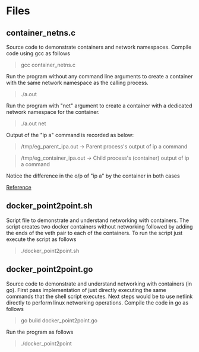 # Files
## container_netns.c
Source code to demonstrate containers and network namespaces.
Compile code using gcc as follows

> gcc container_netns.c

Run the program without any command line arguments to create a container
with the same network namespace as the calling process.

> ./a.out

Run the program with "net" argument to create a container with a dedicated
network namespace for the container.

> ./a.out net

Output of the "ip a" command is recorded as below:

> /tmp/eg_parent_ipa.out -> Parent process's output of ip a command

> /tmp/eg_container_ipa.out -> Child process's (container) output of ip a command

Notice the difference in the o/p of "ip a" by the container in both cases

[Reference](https://www.redhat.com/archives/libvir-list/2008-January/msg00444.html)

## docker_point2point.sh
Script file to demonstrate and understand networking with containers.
The script creates two docker containers without networking followed by
adding the ends of the veth pair to each of the containers.
To run the script just execute the script as follows

> ./docker_point2point.sh

## docker_point2point.go
Source code to demonstrate and understand networking with containers (in go).
First pass implementation of just directly executing the same commands that
the shell script executes.
Next steps would be to use netlink directly to perform linux networking operations.
Compile the code in go as follows

> go build docker_point2point.go

Run the program as follows

> ./docker_point2point

